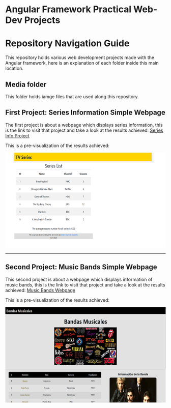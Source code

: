 # Angular Framework Practical Web-Dev Projects

# Repository Navigation Guide

This repository holds various web development projects made with the Angular framework, here is an explanation of each folder inside this main location.

## Media folder

This folder holds iamge files that are used along this repository.

## First Project: Series Information Simple Webpage

The first project is about a webpage which displays series information, this is the link to visit that project and take a look at the results achieved: [Series Info Project](https://github.com/fai-aher/Angular-Practice-Projects/tree/main/seriesInfo_website)

This is a pre-visualization of the results achieved:

<img src="https://github.com/fai-aher/Angular-Practice-Projects/blob/main/media/results_images/angularResult1.png" alt="Results in Series Info Project" width="600px" height="300px" />

___

## Second Project: Music Bands Simple Webpage

This second project is about a webpage which displays information of music bands, this is the link to visit that project and take a look at the results achieved: [Music Bands Webpage](https://github.com/fai-aher/Angular-Practice-Projects/tree/main/musicBands_WebPage)

This is a pre-visualization of the results achieved:

<div style="position: relative; text-align: center;">
  <img src="https://github.com/fai-aher/Angular-Practice-Projects/blob/main/media/results_images/musicBands1.png" alt="Results 1" width="600px" height="300px" />
  <p style="position: absolute; top: 50%; left: 50%; transform: translate(-50%, -50%); font-style: italic; font-weight: bold;">
    This is the description.
  </p>
</div>

